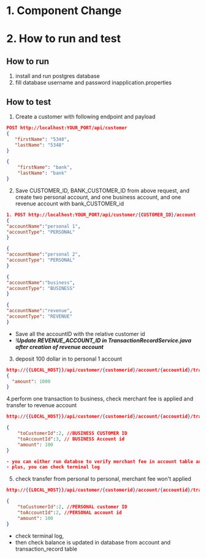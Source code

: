 # 1. Component Change






# 2. How to run and test 
## How to run
1. install and run postgres database
2. fill database username and password inapplication.properties


## How to test
1. Create a customer with following endpoint and payload
```json
POST http://localhost:YOUR_PORT/api/customer
{
   "firstName": "5348",
   "lastName": "5348"
}

{
    "firstName": "bank",
    "lastName": "bank"
}
```

2. Save CUSTOMER_ID, BANK_CUSTOMER_ID from above request, and create two personal account, and one business account, and one revenue account with bank_CUSTOMER_id
```json
1. POST http://localhost:YOUR_PORT/api/customer/{CUSTOMER_ID}/account
{
"accountName":"personal 1",
"accountType": "PERSONAL"
}

{
"accountName":"personal 2",
"accountType": "PERSONAL"
}

{
"accountName":"business",
"accountType": "BUSINESS"
}

{
"accountName":"revenue",
"accountType": "REVENUE"
}
```

- Save all the accountID with the relative customer id
- !***Update REVENUE_ACCOUNT_ID in TransactionRecordService.java after creation of revenue account***

3. deposit  100 dollar in to personal 1 account 
```json
http://{{LOCAL_HOST}}/api/customer/{customerid}/account/{accountid}/transaction_record/deposit
{
  "amount": 1000
}

```

4.perform one transaction to business, check merchant fee is applied and transfer to revenue account
```json
http://{{LOCAL_HOST}}/api/customer/{customerid}/account/{accountid}/transaction_record/transfer

{
    "toCustomerId":2, //BUSINESS CUSTOMER ID
    "toAccountId":3, // BUSINESS Account id
    "amount": 100
}

- you can either run databse to verify merchant fee in account table and transaction_record table
- plus, you can check terminal log

```

5. check transfer from personal to personal, merchant fee won't applied
```json
http://{{LOCAL_HOST}}/api/customer/{customerid}/account/{accountid}/transaction_record/transfer

{
    "toCustomerId":2, //PERSONAL customer ID
    "toAccountId":2, //PERSONAL account id 
    "amount": 100
}
```
- check terminal log, 
- then check balance is updated in database from account and transaction_record table